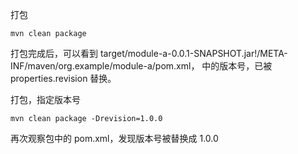 打包

```shell
mvn clean package
```

打包完成后，可以看到 target/module-a-0.0.1-SNAPSHOT.jar!/META-INF/maven/org.example/module-a/pom.xml，
中的版本号，已被 properties.revision 替换。

打包，指定版本号

```shell
mvn clean package -Drevision=1.0.0
```

再次观察包中的 pom.xml，发现版本号被替换成 1.0.0